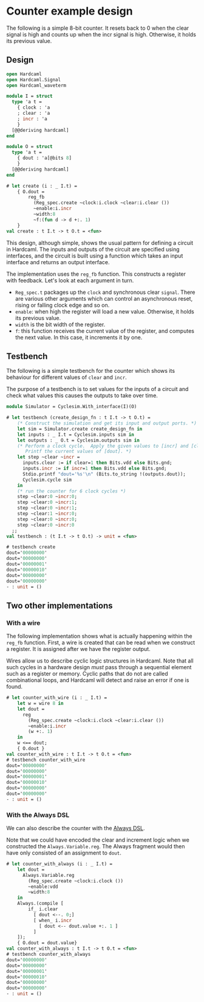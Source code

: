 # Counter example design

<!--
```ocaml
# Hardcaml.Caller_id.set_mode Disabled
- : unit = ()
```
-->

The following is a simple 8-bit counter. It resets back to 0 when the
clear signal is high and counts up when the incr signal is high.
Otherwise, it holds its previous value.

## Design

```ocaml
open Hardcaml
open Hardcaml.Signal
open Hardcaml_waveterm

module I = struct
  type 'a t =
    { clock : 'a
    ; clear : 'a
    ; incr : 'a
    }
  [@@deriving hardcaml]
end

module O = struct
  type 'a t =
    { dout : 'a[@bits 8]
    }
  [@@deriving hardcaml]
end
```

```ocaml
# let create (i : _ I.t) =
    { O.dout =
        reg_fb
          (Reg_spec.create ~clock:i.clock ~clear:i.clear ())
          ~enable:i.incr
          ~width:8
          ~f:(fun d -> d +:. 1)
    }
val create : t I.t -> t O.t = <fun>
```

This design, although simple, shows the usual pattern for defining a
circuit in Hardcaml. The inputs and outputs of the circuit are
specified using interfaces, and the circuit is built using a
function which takes an input interface and returns an output
interface.

The implementation uses the `reg_fb` function. This constructs a
register with feedback. Let's look at each argument in turn.

- `Reg_spec.t` packages up the `clock` and synchronous clear `signal`.
  There are various other arguments which can control an asynchronous
  reset, rising or falling clock edge and so on.
- `enable`: when high the register will load a new value. Otherwise, it
  holds its previous value.
- `width` is the bit width of the register.
- `f`: this function receives the current value of the
  register, and computes the next value. In this case, it increments it
  by one.

## Testbench

The following is a simple testbench for the counter which shows its
behaviour for different values of `clear` and `incr`.

The purpose of a testbench is to set values for the inputs of a
circuit and check what values this causes the outputs to take over
time.

```ocaml
module Simulator = Cyclesim.With_interface(I)(O)
```
```ocaml
# let testbench (create_design_fn : t I.t -> t O.t) =
    (* Construct the simulation and get its input and output ports. *)
    let sim = Simulator.create create_design_fn in
    let inputs : _ I.t = Cyclesim.inputs sim in
    let outputs : _ O.t = Cyclesim.outputs sim in
    (* Perform a clock cycle.  Apply the given values to [incr] and [clear].
       Printf the current values of [dout]. *)
    let step ~clear ~incr =
      inputs.clear := if clear=1 then Bits.vdd else Bits.gnd;
      inputs.incr := if incr=1 then Bits.vdd else Bits.gnd;
      Stdio.printf "dout='%s'\n" (Bits.to_string !(outputs.dout));
      Cyclesim.cycle sim
    in
    (* run the counter for 6 clock cycles *)
    step ~clear:0 ~incr:0;
    step ~clear:0 ~incr:1;
    step ~clear:0 ~incr:1;
    step ~clear:1 ~incr:0;
    step ~clear:0 ~incr:0;
    step ~clear:0 ~incr:0
  ;;
val testbench : (t I.t -> t O.t) -> unit = <fun>

# testbench create
dout='00000000'
dout='00000000'
dout='00000001'
dout='00000010'
dout='00000000'
dout='00000000'
- : unit = ()
```

## Two other implementations

### With a wire

The following implementation shows what is actually happening within the
`reg_fb` function. First, a wire is created that can be read when we
construct a register. It is assigned after we have the register
output.

Wires allow us to describe cyclic logic structures in Hardcaml. Note
that all such cycles in a hardware design *must* pass through a
sequential element such as a register or memory. Cyclic paths that do
not are called combinational loops, and Hardcaml will detect and raise
an error if one is found.

```ocaml
# let counter_with_wire (i : _ I.t) =
    let w = wire 8 in
    let dout =
      reg
        (Reg_spec.create ~clock:i.clock ~clear:i.clear ())
        ~enable:i.incr
        (w +:. 1)
    in
    w <== dout;
    { O.dout }
val counter_with_wire : t I.t -> t O.t = <fun>
# testbench counter_with_wire
dout='00000000'
dout='00000000'
dout='00000001'
dout='00000010'
dout='00000000'
dout='00000000'
- : unit = ()
```

### With the Always DSL

We can also describe the counter with the [Always DSL](./always.md).

Note that we could have encoded the clear and increment logic when we
constructed the `Always.Variable.reg`. The Always fragment would then
have only consisted of an assignment to `dout`.

```ocaml
# let counter_with_always (i : _ I.t) =
    let dout =
      Always.Variable.reg
        (Reg_spec.create ~clock:i.clock ())
        ~enable:vdd
        ~width:8
    in
    Always.(compile [
        if_ i.clear
          [ dout <--. 0;]
          [ when_ i.incr
            [ dout <-- dout.value +:. 1 ]
          ]
    ]);
    { O.dout = dout.value}
val counter_with_always : t I.t -> t O.t = <fun>
# testbench counter_with_always
dout='00000000'
dout='00000000'
dout='00000001'
dout='00000010'
dout='00000000'
dout='00000000'
- : unit = ()
```
